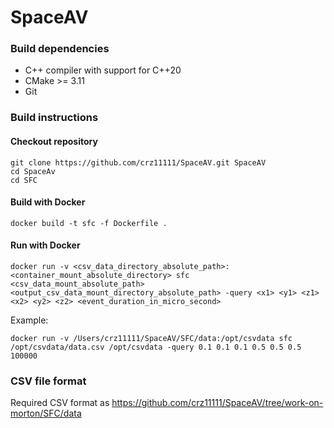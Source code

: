 # SpaceAV

### Build dependencies

- C++ compiler with support for C++20
- CMake >= 3.11
- Git

### Build instructions

#### Checkout repository

```shell
git clone https://github.com/crz11111/SpaceAV.git SpaceAV
cd SpaceAv
cd SFC
```

#### Build with Docker

```shell
docker build -t sfc -f Dockerfile .
```

#### Run with Docker

```shell
docker run -v <csv_data_directory_absolute_path>:<container_mount_absolute_directory> sfc <csv_data_mount_absolute_path> <output_csv_data_mount_directory_absolute_path> -query <x1> <y1> <z1> <x2> <y2> <z2> <event_duration_in_micro_second> 
```

Example:

```shell
docker run -v /Users/crz11111/SpaceAV/SFC/data:/opt/csvdata sfc /opt/csvdata/data.csv /opt/csvdata -query 0.1 0.1 0.1 0.5 0.5 0.5 100000
```

### CSV file format

Required CSV format as https://github.com/crz11111/SpaceAV/tree/work-on-morton/SFC/data